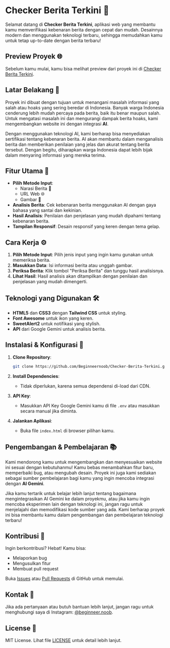# Checker Berita Terkini 🚀

Selamat datang di **Checker Berita Terkini**, aplikasi web yang membantu kamu memverifikasi kebenaran berita dengan cepat dan mudah. Desainnya modern dan menggunakan teknologi terbaru, sehingga memudahkan kamu untuk tetap up-to-date dengan berita terbaru!

## Preview Proyek 🌐

Sebelum kamu mulai, kamu bisa melihat preview dari proyek ini di [Checker Berita Terkini](https://beginneernoob.github.io/Checker-Berita-Terkini/).

## Latar Belakang 📜

Proyek ini dibuat dengan tujuan untuk menangani masalah informasi yang salah atau hoaks yang sering beredar di Indonesia. Banyak warga Indonesia cenderung lebih mudah percaya pada berita, baik itu benar maupun salah. Untuk mengatasi masalah ini dan mengurangi dampak berita hoaks, kami mengembangkan website ini dengan integrasi **AI**.

Dengan menggunakan teknologi AI, kami berharap bisa menyediakan sertifikasi tentang kebenaran berita. AI akan membantu dalam menganalisis berita dan memberikan penilaian yang jelas dan akurat tentang berita tersebut. Dengan begitu, diharapkan warga Indonesia dapat lebih bijak dalam menyaring informasi yang mereka terima.

## Fitur Utama 🌟

- **Pilih Metode Input**: 
  - Narasi Berita 📝
  - URL Web 🌐
  - Gambar 📸
- **Analisis Berita**: Cek kebenaran berita menggunakan AI dengan gaya bahasa yang santai dan kekinian.
- **Hasil Analisis**: Penilaian dan penjelasan yang mudah dipahami tentang kebenaran berita.
- **Tampilan Responsif**: Desain responsif yang keren dengan tema gelap.

## Cara Kerja ⚙️

1. **Pilih Metode Input**: Pilih jenis input yang ingin kamu gunakan untuk memeriksa berita.
2. **Masukkan Data**: Isi informasi berita atau unggah gambar.
3. **Periksa Berita**: Klik tombol "Periksa Berita" dan tunggu hasil analisisnya.
4. **Lihat Hasil**: Hasil analisis akan ditampilkan dengan penilaian dan penjelasan yang mudah dimengerti.

## Teknologi yang Digunakan 🛠️

- **HTML5** dan **CSS3** dengan **Tailwind CSS** untuk styling.
- **Font Awesome** untuk ikon yang keren.
- **SweetAlert2** untuk notifikasi yang stylish.
- **API** dari Google Gemini untuk analisis berita.

## Instalasi & Konfigurasi 🔧

1. **Clone Repository**:

    ```bash
    git clone https://github.com/Beginneernoob/Checker-Berita-Terkini.git
    ```

2. **Install Dependencies**:
    - Tidak diperlukan, karena semua dependensi di-load dari CDN.

3. **API Key**:
    - Masukkan API Key Google Gemini kamu di file `.env` atau masukkan secara manual jika diminta.

4. **Jalankan Aplikasi**:
    - Buka file `index.html` di browser pilihan kamu.

## Pengembangan & Pembelajaran 📚

Kami mendorong kamu untuk mengembangkan dan menyesuaikan website ini sesuai dengan kebutuhanmu! Kamu bebas menambahkan fitur baru, memperbaiki bug, atau mengubah desain. Proyek ini juga kami sediakan sebagai sumber pembelajaran bagi kamu yang ingin mencoba integrasi dengan **AI Gemini**.

Jika kamu tertarik untuk belajar lebih lanjut tentang bagaimana mengintegrasikan AI Gemini ke dalam proyekmu, atau jika kamu ingin mencoba eksperimen lain dengan teknologi ini, jangan ragu untuk menjelajahi dan memodifikasi kode sumber yang ada. Kami berharap proyek ini bisa membantu kamu dalam pengembangan dan pembelajaran teknologi terbaru!

## Kontribusi 🤝

Ingin berkontribusi? Hebat! Kamu bisa:

- Melaporkan bug
- Mengusulkan fitur
- Membuat pull request

Buka [Issues](https://github.com/Beginneernoob/Checker-Berita-Terkini/issues) atau [Pull Requests](https://github.com/Beginneernoob/Checker-Berita-Terkini/pulls) di GitHub untuk memulai.

## Kontak 📱

Jika ada pertanyaan atau butuh bantuan lebih lanjut, jangan ragu untuk menghubungi saya di Instagram: [@beginneer.noob](https://www.instagram.com/beginneer.noob).

## License 📜

MIT License. Lihat file [LICENSE](LICENSE) untuk detail lebih lanjut.
